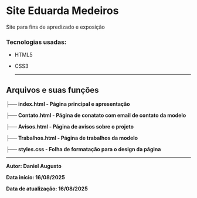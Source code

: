 # Site Eduarda Medeiros
Site para fins de apredizado e exposição



### Tecnologias usadas:

- HTML5
- CSS3


  ---
## Arquivos e suas funções

**├── index.html      - Página principal e apresentação**

**├── Contato.html    - Página de conatato com email de contato da modelo**

**├── Avisos.html     - Página de avisos sobre o projeto**

**├── Trabalhos.html  - Página de trabalhos da modelo**

**├──  styles.css     - Folha de formatação para o design da página**

---

**Autor: Daniel Augusto**


**Data início: 16/08/2025**

**Data de atualização: 16/08/2025**
